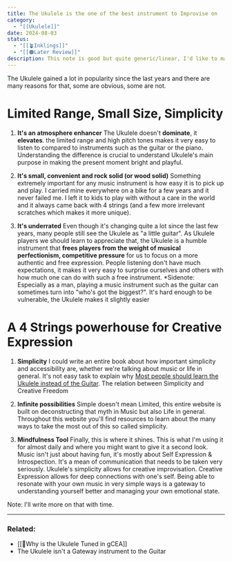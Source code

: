 ```yaml
---
title: The Ukulele is the one of the best instrument to Improvise on
category:
  - "[[Ukulele]]"
date: 2024-08-03
status:
  - "[[🪴Inklings]]"
  - "[[🟠Later Review]]"
description: This note is good but quite generic/linear, I'd like to make it more memorable
---
```



The Ukulele gained a lot in popularity since the last years and there are many reasons for that, some are obvious, some are not. 
# Limited Range, Small Size, Simplicity

1. **It's an atmosphere enhancer** 
The Ukulele doesn't **dominate**, it **elevates**. the limited range and high pitch tones makes it very easy to listen to compared to instruments such as the guitar or the piano. Understanding the difference is crucial to understand Ukulele's main purpose in making the present moment bright and playful.

2. **It's small, convenient and rock solid (or wood solid)**
Something extremely important for any music instrument is how easy it is to pick up and play. I carried mine everywhere on a bike for a few years and it never failed me. I left it to kids to play with without a care in the world and it always came back with 4 strings (and a few more irrelevant scratches which makes it more unique). 

3. **It's underrated**
Even though it's changing quite a lot since the last few years, many people still see the Ukulele as "a little guitar". As Ukulele players we should learn to appreciate that, the Ukulele is a humble instrument that **frees players from the weight of musical perfectionism, competitive pressure** for us to focus on a more authentic and free expression. 
People listening don't have much expectations, it makes it very easy to surprise ourselves and others with how much one can do with such a free instrument. 
*Sidenote: Especially as a man, playing a music instrument such as the guitar can sometimes turn into "who's got the biggest?". It's hard enough to be vulnerable, the Ukulele makes it slightly easier

# A 4 Strings powerhouse for Creative Expression

1. **Simplicity** 
I could write an entire book about how important simplicity and accessibility are, whether we're talking about music or life in general. It's not easy task to explain why [Most people should learn the Ukulele instead of the Guitar](/notes/ukulelevsguitar). The relation between Simplicity and Creative Freedom

2. **Infinite possibilities**
Simple doesn't mean Limited, this entire website is built on deconstructing that myth in Music but also Life in general. 
Throughout this website you'll find resources to learn about the many ways to take the most out of this so called simplicity. 

3. **Mindfulness Tool**
Finally, this is where it shines. This is what I'm using it for almost daily and where you might want to give it a second look. Music isn't just about having fun, it's mostly about Self Expression & Introspection. It's a mean of communication that needs to be taken very seriously. 
Ukulele's simplicity allows for creative improvisation. Creative Expression allows for deep connections with one's self. Being able to resonate with your own music in very simple ways is a gateway to understanding yourself better and managing your own emotional state.

Note: I'll write more on that with time.



---
### Related:
- [[📝Why is the Ukulele Tuned in gCEA]]
- The Ukulele isn't a Gateway instrument to the Guitar